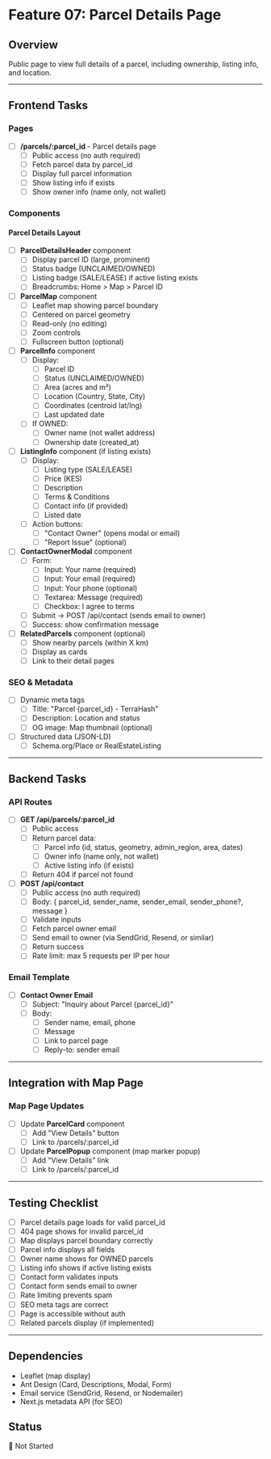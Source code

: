 # Feature 07: Parcel Details Page

## Overview
Public page to view full details of a parcel, including ownership, listing info, and location.

---

## Frontend Tasks

### Pages
- [ ] **/parcels/:parcel_id** - Parcel details page
  - [ ] Public access (no auth required)
  - [ ] Fetch parcel data by parcel_id
  - [ ] Display full parcel information
  - [ ] Show listing info if exists
  - [ ] Show owner info (name only, not wallet)

### Components

#### Parcel Details Layout
- [ ] **ParcelDetailsHeader** component
  - [ ] Display parcel ID (large, prominent)
  - [ ] Status badge (UNCLAIMED/OWNED)
  - [ ] Listing badge (SALE/LEASE) if active listing exists
  - [ ] Breadcrumbs: Home > Map > Parcel ID
  
- [ ] **ParcelMap** component
  - [ ] Leaflet map showing parcel boundary
  - [ ] Centered on parcel geometry
  - [ ] Read-only (no editing)
  - [ ] Zoom controls
  - [ ] Fullscreen button (optional)
  
- [ ] **ParcelInfo** component
  - [ ] Display:
    - [ ] Parcel ID
    - [ ] Status (UNCLAIMED/OWNED)
    - [ ] Area (acres and m²)
    - [ ] Location (Country, State, City)
    - [ ] Coordinates (centroid lat/lng)
    - [ ] Last updated date
  - [ ] If OWNED:
    - [ ] Owner name (not wallet address)
    - [ ] Ownership date (created_at)
  
- [ ] **ListingInfo** component (if listing exists)
  - [ ] Display:
    - [ ] Listing type (SALE/LEASE)
    - [ ] Price (KES)
    - [ ] Description
    - [ ] Terms & Conditions
    - [ ] Contact info (if provided)
    - [ ] Listed date
  - [ ] Action buttons:
    - [ ] "Contact Owner" (opens modal or email)
    - [ ] "Report Issue" (optional)
  
- [ ] **ContactOwnerModal** component
  - [ ] Form:
    - [ ] Input: Your name (required)
    - [ ] Input: Your email (required)
    - [ ] Input: Your phone (optional)
    - [ ] Textarea: Message (required)
    - [ ] Checkbox: I agree to terms
  - [ ] Submit → POST /api/contact (sends email to owner)
  - [ ] Success: show confirmation message
  
- [ ] **RelatedParcels** component (optional)
  - [ ] Show nearby parcels (within X km)
  - [ ] Display as cards
  - [ ] Link to their detail pages

### SEO & Metadata
- [ ] Dynamic meta tags
  - [ ] Title: "Parcel {parcel_id} - TerraHash"
  - [ ] Description: Location and status
  - [ ] OG image: Map thumbnail (optional)
  
- [ ] Structured data (JSON-LD)
  - [ ] Schema.org/Place or RealEstateListing

---

## Backend Tasks

### API Routes

- [ ] **GET /api/parcels/:parcel_id**
  - [ ] Public access
  - [ ] Return parcel data:
    - [ ] Parcel info (id, status, geometry, admin_region, area, dates)
    - [ ] Owner info (name only, not wallet)
    - [ ] Active listing info (if exists)
  - [ ] Return 404 if parcel not found
  
- [ ] **POST /api/contact**
  - [ ] Public access (no auth required)
  - [ ] Body: { parcel_id, sender_name, sender_email, sender_phone?, message }
  - [ ] Validate inputs
  - [ ] Fetch parcel owner email
  - [ ] Send email to owner (via SendGrid, Resend, or similar)
  - [ ] Return success
  - [ ] Rate limit: max 5 requests per IP per hour

### Email Template
- [ ] **Contact Owner Email**
  - [ ] Subject: "Inquiry about Parcel {parcel_id}"
  - [ ] Body:
    - [ ] Sender name, email, phone
    - [ ] Message
    - [ ] Link to parcel page
    - [ ] Reply-to: sender email

---

## Integration with Map Page

### Map Page Updates
- [ ] Update **ParcelCard** component
  - [ ] Add "View Details" button
  - [ ] Link to /parcels/:parcel_id
  
- [ ] Update **ParcelPopup** component (map marker popup)
  - [ ] Add "View Details" link
  - [ ] Link to /parcels/:parcel_id

---

## Testing Checklist
- [ ] Parcel details page loads for valid parcel_id
- [ ] 404 page shows for invalid parcel_id
- [ ] Map displays parcel boundary correctly
- [ ] Parcel info displays all fields
- [ ] Owner name shows for OWNED parcels
- [ ] Listing info shows if active listing exists
- [ ] Contact form validates inputs
- [ ] Contact form sends email to owner
- [ ] Rate limiting prevents spam
- [ ] SEO meta tags are correct
- [ ] Page is accessible without auth
- [ ] Related parcels display (if implemented)

---

## Dependencies
- Leaflet (map display)
- Ant Design (Card, Descriptions, Modal, Form)
- Email service (SendGrid, Resend, or Nodemailer)
- Next.js metadata API (for SEO)

## Status
🔲 Not Started
